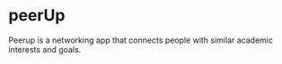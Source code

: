 # peerUp
Peerup is a networking app that connects people with similar academic interests and goals.
